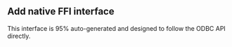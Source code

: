 ## Add native FFI interface

This interface is 95% auto-generated and designed to follow the ODBC API
directly.
